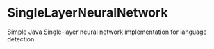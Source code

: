 # SingleLayerNeuralNetwork

Simple Java Single-layer neural network implementation for language detection.
